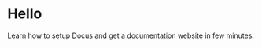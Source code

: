 # Hello

Learn how to setup [Docus](https://docus.dev) and get a documentation website in few minutes.

